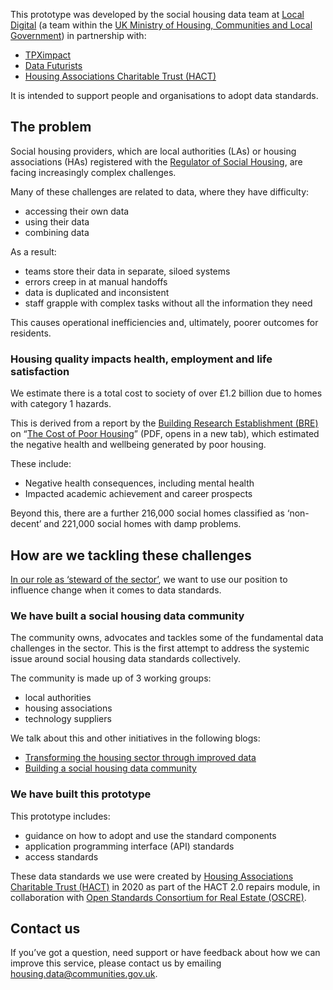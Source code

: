 This prototype was developed by the social housing data team at [Local Digital](https://www.localdigital.gov.uk/) (a team within the [UK Ministry of Housing, Communities and Local Government](https://www.gov.uk/government/organisations/ministry-of-housing-communities-local-government)) in partnership with:

* [TPXimpact](https://www.tpximpact.com/)  
* [Data Futurists](https://www.datafuturists.co.uk/)  
* [Housing Associations Charitable Trust (HACT)](https://hact.org.uk/)

It is intended to support people and organisations to adopt data standards.

## The problem

Social housing providers, which are local authorities (LAs) or housing associations (HAs) registered with the [Regulator of Social Housing](https://www.gov.uk/government/organisations/regulator-of-social-housing), are facing increasingly complex challenges. 

Many of these challenges are related to data, where they have difficulty:

* accessing their own data  
* using their data   
* combining data

As a result:

* teams store their data in separate, siloed systems  
* errors creep in at manual handoffs  
* data is duplicated and inconsistent   
* staff grapple with complex tasks without all the information they need

This causes operational inefficiencies and, ultimately, poorer outcomes for residents.

### Housing quality impacts health, employment and life satisfaction

We estimate there is a total cost to society of over £1.2 billion due to homes with category 1 hazards. 

This is derived from a report by the [Building Research Establishment (BRE)](https://bregroup.com/) on “[The Cost of Poor Housing](https://bregroup.com/documents/d/bre-group/bre_cost-of-poor-housing-tenure-analysis-2023-pdf#:~:text=The%202021%20research%20found%20that,2021%20publication%20in%20two%20ways.)” (PDF, opens in a new tab), which estimated the negative health and wellbeing generated by poor housing.

These include: 

* Negative health consequences, including mental health  
* Impacted academic achievement and career prospects

Beyond this, there are a further 216,000 social homes classified as ‘non-decent’ and 221,000 social homes with damp problems.

## How are we tackling these challenges

[In our role as ‘steward of the sector’](https://dluhcdigital.blog.gov.uk/2024/02/19/local-digital-update-adapting-our-approach-to-support-the-sector/), we want to use our position to influence change when it comes to data standards.

### We have built a social housing data community

The community owns, advocates and tackles some of the fundamental data challenges in the sector. This is the first attempt to address the systemic issue around social housing data standards collectively.

The community is made up of 3 working groups:

* local authorities  
* housing associations  
* technology suppliers

We talk about this and other initiatives in the following blogs:

* [Transforming the housing sector through improved data](https://www.localdigital.gov.uk/transforming-the-housing-sector-through-improved-data/)  
* [Building a social housing data community](https://www.localdigital.gov.uk/news/building-a-social-housing-data-community/)

### We have built this prototype

This prototype includes:

* guidance on how to adopt and use the standard components  
* application programming interface (API) standards  
* access standards

These data standards we use were created by [Housing Associations Charitable Trust (HACT)](https://hact.org.uk/) in 2020 as part of the HACT 2.0 repairs module, in collaboration with [Open Standards Consortium for Real Estate (OSCRE)](https://www.oscre.org/).

## Contact us

If you’ve got a question, need support or have feedback about how we can improve this service, please contact us by emailing [housing.data@communities.gov.uk](mailto:housing.data@communities.gov.uk).
